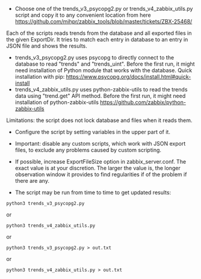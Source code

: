 - Choose one of the trends_v3_psycopg2.py or trends_v4_zabbix_utils.py script and copy it to any convenient location from here https://github.com/mihpr/zabbix_tools/blob/master/tickets/ZBX-25468/

Each of the scripts reads trends from the database and all exported files in the given ExportDir. It tries to match each entry in database to an entry in JSON file and shows the results.

  - trends_v3_psycopg2.py uses psycopg to directly connect to the database to read "trends" and "trends_uint". Before the first run, it might need installation of Python module that works with the database. Quick installation with pip: https://www.psycopg.org/docs/install.html#quick-install
  - trends_v4_zabbix_utils.py uses python-zabbix-utils to read the trends data using "trend.get" API method. Before the first run, it might need installation of python-zabbix-utils https://github.com/zabbix/python-zabbix-utils

Limitations: the script does not lock database and files when it reads them.

- Configure the script by setting variables in the upper part of it.

- Important: disable any custom scripts, which work with JSON export files, to exclude any problems caused by custom scripting.

- If possible, increase ExportFileSize option in zabbix_server.conf. The exact value is at your discretion. The larger the value is, the longer observation window it provides to find regularities if of the problem if there are any.

- The script may be run from time to time to get updated results:

```
python3 trends_v3_psycopg2.py
```
or
```
python3 trends_v4_zabbix_utils.py
```
or
```
python3 trends_v3_psycopg2.py > out.txt
```
or
```
python3 trends_v4_zabbix_utils.py > out.txt
```

